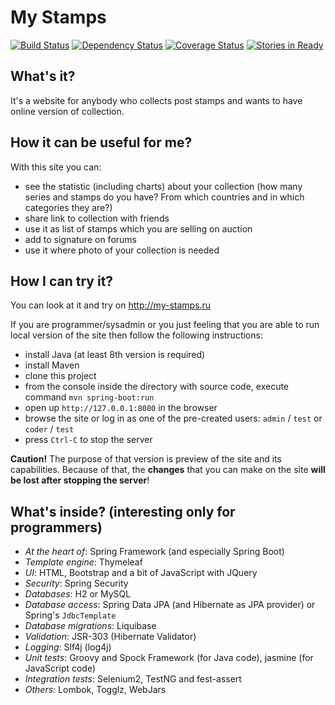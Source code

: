 # My Stamps

[![Build Status](https://api.travis-ci.org/php-coder/mystamps.png?branch=master)](https://travis-ci.org/php-coder/mystamps)
[![Dependency Status](https://www.versioneye.com/user/projects/55b783256537620017001225/badge.svg?style=flat)](https://www.versioneye.com/user/projects/55b783256537620017001225)
[![Coverage Status](https://coveralls.io/repos/php-coder/mystamps/badge.png)](https://coveralls.io/r/php-coder/mystamps)
[![Stories in Ready](https://badge.waffle.io/php-coder/mystamps.png?label=ready)](https://waffle.io/php-coder/mystamps)

## What's it?

It's a website for anybody who collects post stamps and wants to have online version of collection.

## How it can be useful for me?

With this site you can:
* see the statistic (including charts) about your collection (how many series and stamps do you have? From which countries and in which categories they are?)
* share link to collection with friends
* use it as list of stamps which you are selling on auction
* add to signature on forums
* use it where photo of your collection is needed

## How I can try it?

You can look at it and try on http://my-stamps.ru

If you are programmer/sysadmin or you just feeling that you are able to run local version of the site then follow the following instructions:

* install Java (at least 8th version is required)
* install Maven
* clone this project
* from the console inside the directory with source code, execute command `mvn spring-boot:run`
* open up `http://127.0.0.1:8080` in the browser
* browse the site or log in as one of the pre-created users: `admin` / `test` or `coder` / `test`
* press `Ctrl-C` to stop the server

**Caution!** The purpose of that version is preview of the site and its capabilities. Because of that, the **changes** that you can make on the site **will be lost after stopping the server**!

## What's inside? (interesting only for programmers)

* *At the heart of*: Spring Framework (and especially Spring Boot)
* *Template engine*: Thymeleaf
* *UI*: HTML, Bootstrap and a bit of JavaScript with JQuery
* *Security*: Spring Security
* *Databases*: H2 or MySQL
* *Database access*: Spring Data JPA (and Hibernate as JPA provider) or Spring's `JdbcTemplate`
* *Database migrations*: Liquibase
* *Validation*: JSR-303 (Hibernate Validator)
* *Logging*: Slf4j (log4j)
* *Unit tests*: Groovy and Spock Framework (for Java code), jasmine (for JavaScript code)
* *Integration tests*: Selenium2, TestNG and fest-assert
* *Others*: Lombok, Togglz, WebJars
